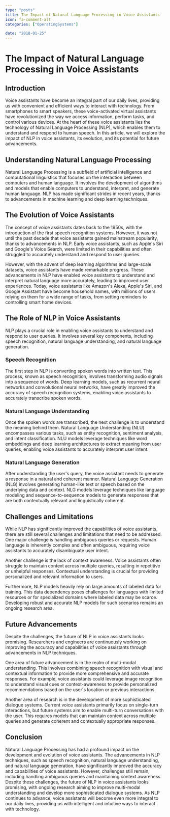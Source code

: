 ```yaml
---
type: "posts"
title: The Impact of Natural Language Processing in Voice Assistants
icon: fa-comment-alt
categories: ["OperatingSystems"]

date: "2018-01-25"
---
```




# The Impact of Natural Language Processing in Voice Assistants

## Introduction

Voice assistants have become an integral part of our daily lives, providing us with convenient and efficient ways to interact with technology. From smartphones to smart speakers, these voice-activated virtual assistants have revolutionized the way we access information, perform tasks, and control various devices. At the heart of these voice assistants lies the technology of Natural Language Processing (NLP), which enables them to understand and respond to human speech. In this article, we will explore the impact of NLP in voice assistants, its evolution, and its potential for future advancements.

## Understanding Natural Language Processing

Natural Language Processing is a subfield of artificial intelligence and computational linguistics that focuses on the interaction between computers and human language. It involves the development of algorithms and models that enable computers to understand, interpret, and generate human language. NLP has made significant strides in recent years, thanks to advancements in machine learning and deep learning techniques.

## The Evolution of Voice Assistants

The concept of voice assistants dates back to the 1950s, with the introduction of the first speech recognition systems. However, it was not until the past decade that voice assistants gained mainstream popularity, thanks to advancements in NLP. Early voice assistants, such as Apple's Siri and Google's Voice Search, were limited in their capabilities and often struggled to accurately understand and respond to user queries.

However, with the advent of deep learning algorithms and large-scale datasets, voice assistants have made remarkable progress. These advancements in NLP have enabled voice assistants to understand and interpret natural language more accurately, leading to improved user experiences. Today, voice assistants like Amazon's Alexa, Apple's Siri, and Google Assistant have become household names, with millions of users relying on them for a wide range of tasks, from setting reminders to controlling smart home devices.

## The Role of NLP in Voice Assistants

NLP plays a crucial role in enabling voice assistants to understand and respond to user queries. It involves several key components, including speech recognition, natural language understanding, and natural language generation.

### Speech Recognition

The first step in NLP is converting spoken words into written text. This process, known as speech recognition, involves transforming audio signals into a sequence of words. Deep learning models, such as recurrent neural networks and convolutional neural networks, have greatly improved the accuracy of speech recognition systems, enabling voice assistants to accurately transcribe spoken words.

### Natural Language Understanding

Once the spoken words are transcribed, the next challenge is to understand the meaning behind them. Natural Language Understanding (NLU) encompasses various tasks, such as entity recognition, sentiment analysis, and intent classification. NLU models leverage techniques like word embeddings and deep learning architectures to extract meaning from user queries, enabling voice assistants to accurately interpret user intent.

### Natural Language Generation

After understanding the user's query, the voice assistant needs to generate a response in a natural and coherent manner. Natural Language Generation (NLG) involves generating human-like text or speech based on the underlying data and context. NLG models leverage techniques like language modeling and sequence-to-sequence models to generate responses that are both contextually relevant and linguistically coherent.

## Challenges and Limitations

While NLP has significantly improved the capabilities of voice assistants, there are still several challenges and limitations that need to be addressed. One major challenge is handling ambiguous queries or requests. Human language is inherently complex and often ambiguous, requiring voice assistants to accurately disambiguate user intent.

Another challenge is the lack of context awareness. Voice assistants often struggle to maintain context across multiple queries, resulting in repetitive or unhelpful responses. Contextual understanding is crucial for providing personalized and relevant information to users.

Furthermore, NLP models heavily rely on large amounts of labeled data for training. This data dependency poses challenges for languages with limited resources or for specialized domains where labeled data may be scarce. Developing robust and accurate NLP models for such scenarios remains an ongoing research area.

## Future Advancements

Despite the challenges, the future of NLP in voice assistants looks promising. Researchers and engineers are continuously working on improving the accuracy and capabilities of voice assistants through advancements in NLP techniques.

One area of future advancement is in the realm of multi-modal understanding. This involves combining speech recognition with visual and contextual information to provide more comprehensive and accurate responses. For example, voice assistants could leverage image recognition to understand visual cues or context-awareness to provide personalized recommendations based on the user's location or previous interactions.

Another area of research is in the development of more sophisticated dialogue systems. Current voice assistants primarily focus on single-turn interactions, but future systems aim to enable multi-turn conversations with the user. This requires models that can maintain context across multiple queries and generate coherent and contextually appropriate responses.

## Conclusion

Natural Language Processing has had a profound impact on the development and evolution of voice assistants. The advancements in NLP techniques, such as speech recognition, natural language understanding, and natural language generation, have significantly improved the accuracy and capabilities of voice assistants. However, challenges still remain, including handling ambiguous queries and maintaining context awareness. Despite these challenges, the future of NLP in voice assistants looks promising, with ongoing research aiming to improve multi-modal understanding and develop more sophisticated dialogue systems. As NLP continues to advance, voice assistants will become even more integral to our daily lives, providing us with intelligent and intuitive ways to interact with technology.